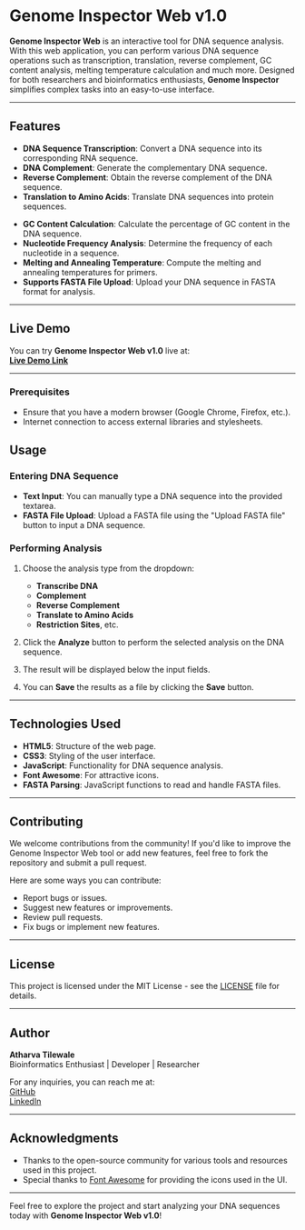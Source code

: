 # Genome Inspector Web v1.0

**Genome Inspector Web** is an interactive tool for DNA sequence analysis. With this web application, you can perform various DNA sequence operations such as transcription, translation, reverse complement, GC content analysis, melting temperature calculation and much more. Designed for both researchers and bioinformatics enthusiasts, **Genome Inspector** simplifies complex tasks into an easy-to-use interface.

---

## Features

- **DNA Sequence Transcription**: Convert a DNA sequence into its corresponding RNA sequence.
- **DNA Complement**: Generate the complementary DNA sequence.
- **Reverse Complement**: Obtain the reverse complement of the DNA sequence.
- **Translation to Amino Acids**: Translate DNA sequences into protein sequences.
<!-- - **Open Reading Frame (ORF) Finder**: Identify potential coding sequences. -->
<!-- - **Restriction Sites Identification**: Locate restriction enzyme recognition sites. -->
- **GC Content Calculation**: Calculate the percentage of GC content in the DNA sequence.
- **Nucleotide Frequency Analysis**: Determine the frequency of each nucleotide in a sequence.
- **Melting and Annealing Temperature**: Compute the melting and annealing temperatures for primers.
- **Supports FASTA File Upload**: Upload your DNA sequence in FASTA format for analysis.

---

## Live Demo

You can try **Genome Inspector Web v1.0** live at:  
[**Live Demo Link**](https://atharvatilewale.github.io/Genome_Inspector_Web)

---

### Prerequisites

- Ensure that you have a modern browser (Google Chrome, Firefox, etc.).
- Internet connection to access external libraries and stylesheets.

## Usage

### Entering DNA Sequence

- **Text Input**: You can manually type a DNA sequence into the provided textarea.
- **FASTA File Upload**: Upload a FASTA file using the "Upload FASTA file" button to input a DNA sequence.

### Performing Analysis

1. Choose the analysis type from the dropdown:
   - **Transcribe DNA**
   - **Complement**
   - **Reverse Complement**
   - **Translate to Amino Acids**
   - **Restriction Sites**, etc.

2. Click the **Analyze** button to perform the selected analysis on the DNA sequence.

3. The result will be displayed below the input fields.

4. You can **Save** the results as a file by clicking the **Save** button.

---

## Technologies Used

- **HTML5**: Structure of the web page.
- **CSS3**: Styling of the user interface.
- **JavaScript**: Functionality for DNA sequence analysis.
- **Font Awesome**: For attractive icons.
- **FASTA Parsing**: JavaScript functions to read and handle FASTA files.

---

## Contributing

We welcome contributions from the community! If you'd like to improve the Genome Inspector Web tool or add new features, feel free to fork the repository and submit a pull request.

Here are some ways you can contribute:

- Report bugs or issues.
- Suggest new features or improvements.
- Review pull requests.
- Fix bugs or implement new features.

---

## License

This project is licensed under the MIT License - see the [LICENSE](LICENSE) file for details.

---

## Author

**Atharva Tilewale**  
Bioinformatics Enthusiast | Developer | Researcher

For any inquiries, you can reach me at:   
[GitHub](https://github.com/AtharvaTilewale)  
[LinkedIn](https://www.linkedin.com/in/atharvatilewale)

---

## Acknowledgments

- Thanks to the open-source community for various tools and resources used in this project.
- Special thanks to [Font Awesome](https://fontawesome.com) for providing the icons used in the UI.

---

<!-- ## Demo Screenshot

![Genome Inspector Screenshot](path-to-screenshot.jpg) 

---
-->

Feel free to explore the project and start analyzing your DNA sequences today with **Genome Inspector Web v1.0**!
